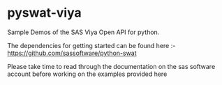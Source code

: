 # pyswat-viya
Sample Demos of the SAS Viya Open API for python.

The dependencies for getting started can be found here :-https://github.com/sassoftware/python-swat

Please take time to read through the documentation on the sas software account before working on the examples provided here
